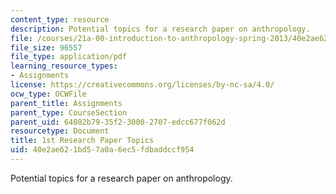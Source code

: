 ```yaml
---
content_type: resource
description: Potential topics for a research paper on anthropology.
file: /courses/21a-00-introduction-to-anthropology-spring-2013/40e2ae621bd57a0a6ec5fdbaddccf954_MIT21A_00S13_fstprtopic.pdf
file_size: 96557
file_type: application/pdf
learning_resource_types:
- Assignments
license: https://creativecommons.org/licenses/by-nc-sa/4.0/
ocw_type: OCWFile
parent_title: Assignments
parent_type: CourseSection
parent_uid: 64082b79-35f2-3000-2707-edcc677f062d
resourcetype: Document
title: 1st Research Paper Topics
uid: 40e2ae62-1bd5-7a0a-6ec5-fdbaddccf954
---
```

Potential topics for a research paper on anthropology.